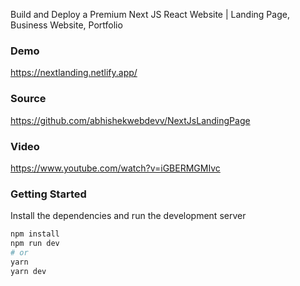 Build and Deploy a Premium Next JS React Website | Landing Page, Business Website, Portfolio

### Demo
https://nextlanding.netlify.app/

### Source
https://github.com/abhishekwebdevv/NextJsLandingPage

### Video
https://www.youtube.com/watch?v=iGBERMGMIvc

### Getting Started

Install the dependencies and run the development server

```bash
npm install
npm run dev
# or
yarn
yarn dev
```
